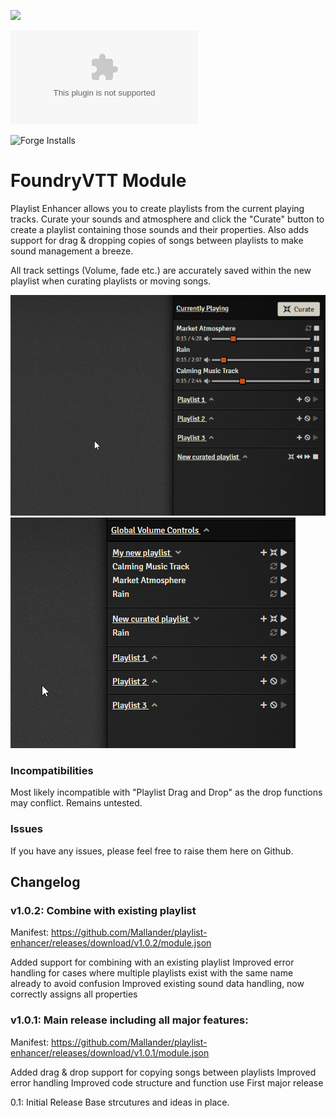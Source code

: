 ![](https://img.shields.io/badge/Foundry-v0.8.7-informational)
<!--- Downloads @ Latest Badge -->
<!--- replace <user>/<repo> with your username/repository -->
![Latest Release Download Count](https://img.shields.io/github/downloads/Mallander/playlist-enhancer/latest/module.zip) 

<!--- Forge Bazaar Install % Badge -->
<!--- replace <your-module-name> with the `name` in your manifest -->
![Forge Installs](https://img.shields.io/badge/dynamic/json?label=Forge%20Installs&query=package.installs&suffix=%25&url=https%3A%2F%2Fforge-vtt.com%2Fapi%2Fbazaar%2Fpackage%2Fplaylist-enhancer&colorB=4aa94a) 

# FoundryVTT Module

Playlist Enhancer allows you to create playlists from the current playing tracks. Curate your sounds and atmosphere and click the "Curate" button to create a playlist containing those sounds and their properties. Also adds support for drag & dropping copies of songs between playlists to make sound management a breeze.

All track settings (Volume, fade etc.) are accurately saved within the new playlist when curating playlists or moving songs.

![](/images/curate_GIF.gif)
![](/images/dragdrop_GIF.gif)

### Incompatibilities

Most likely incompatible with "Playlist Drag and Drop" as the drop functions may conflict. Remains untested.

### Issues

If you have any issues, please feel free to raise them here on Github.

## Changelog


### v1.0.2: Combine with existing playlist

Manifest: https://github.com/Mallander/playlist-enhancer/releases/download/v1.0.2/module.json

Added support for combining with an existing playlist
Improved error handling for cases where multiple playlists exist with the same name already to avoid confusion
Improved existing sound data handling, now correctly assigns all properties

### v1.0.1: Main release including all major features:

Manifest: https://github.com/Mallander/playlist-enhancer/releases/download/v1.0.1/module.json

Added drag & drop support for copying songs between playlists
Improved error handling
Improved code structure and function use
First major release


0.1: Initial Release
Base strcutures and ideas in place.